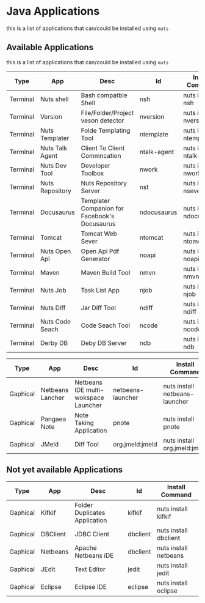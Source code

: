 # Java Applications
this is a list of applications that can/could be installed using ```nuts``` 

## Available Applications
this is a list of applications that can/could be installed using ```nuts```

| Type     | App              | Desc                                          | Id                | Install Command                |
|----------|------------------|-----------------------------------------------|-------------------|--------------------------------|
|Terminal  | Nuts shell       | Bash compatble Shell                          | nsh               | nuts install nsh               |
|Terminal  | Version          | File/Folder/Project veson detector            | nversion          | nuts install nversion          |
|Terminal  | Nuts Templater   | Folde Templating Tool                         | ntemplate         | nuts install ntemplate         |
|Terminal  | Nuts Talk Agent  | Client To Client Commncation                  | ntalk-agent       | nuts install ntalk-agent       |
|Terminal  | Nuts Dev Tool    | Developer Toolbox                             | nwork             | nuts install nwork             |
|Terminal  | Nuts Repository  | Nuts Repository Server                        | nst               | nuts install nsever            |
|Terminal  | Docusaurus       | Templater Companion for Facebook's Docusaurus | ndocusaurus       | nuts install ndocusaurus       |
|Terminal  | Tomcat           | Tomcat Web Sever                              | ntomcat           | nuts install ntomcat           |
|Terminal  | Nuts Open Api    | Open Api Pdf Generator                        | noapi             | nuts install noapi             |
|Terminal  | Maven            | Maven Build Tool                              | nmvn              | nuts install nmvn              |
|Terminal  | Nuts Job         | Task List App                                 | njob              | nuts install njob              |
|Terminal  | Nuts Diff        | Jar Diff Tool                                 | ndiff             | nuts install ndiff             |
|Terminal  | Nuts Code Seach  | Code Seach Tool                               | ncode             | nuts install ncode             |
|Terminal  | Derby DB         | Deby DB Server                                | ndb               | nuts install ndb               |


| Type     | App              | Desc                                 | Id                | Install Command                |
|----------|------------------|--------------------------------------|-------------------|--------------------------------|
|Gaphical  | Netbeans Lancher | Netbeans IDE multi-wokspace Launcher | netbeans-launcher | nuts install netbeans-launcher |
|Gaphical  | Pangaea Note     | Note Taking Application              | pnote             | nuts install pnote             |
|Gaphical  | JMeld            | Diff Tool                            | org.jmeld:jmeld   | nuts install org.jmeld:jmeld   |


## Not yet available Applications

| Type     | App      | Desc                          | Id       | Install Command               |
|----------|----------|-------------------------------|----------|-------------------------------|
|Gaphical  | Kifkif   | Folder Duplicates Application | kifkif   | nuts install kifkif           |
|Gaphical  | DBClient | JDBC Client                   | dbclient | nuts install dbclient         |
|Gaphical  | Netbeans | Apache Netbeans iDE           | dbclient | nuts install netbeans         |
|Gaphical  | JEdit    | Text Editor                   | jedit    | nuts install jedit            |
|Gaphical  | Eclipse  | Eclipse IDE                   | eclipse  | nuts install eclipse          |
